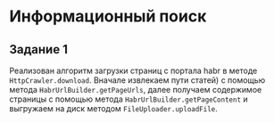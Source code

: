 # Информационный поиск #
## Задание 1 ##

Реализован алгоритм загрузки страниц с портала habr в методе `HttpCrawler.download`. Вначале извлекаем пути статей)
с помощью метода `HabrUrlBuilder.getPageUrls`, далее получаем содержимое страницы с помощью метода `HabrUrlBuilder.getPageContent`
и выгружаем на диск методом `FileUploader.uploadFile`.